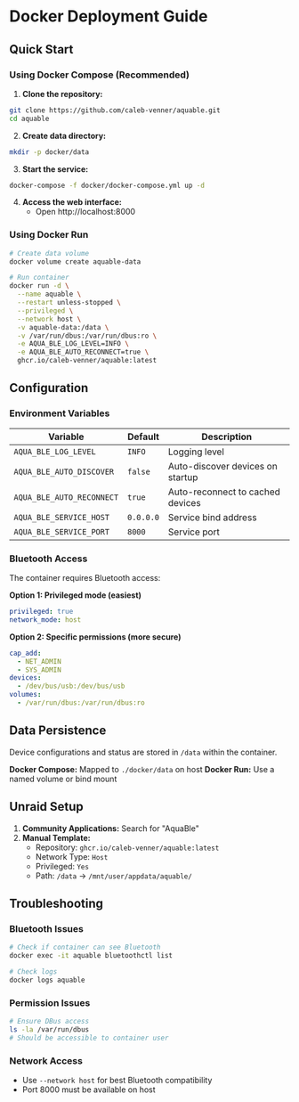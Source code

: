 # Docker Deployment Guide

## Quick Start

### Using Docker Compose (Recommended)

1. **Clone the repository:**
```bash
git clone https://github.com/caleb-venner/aquable.git
cd aquable
```

2. **Create data directory:**
```bash
mkdir -p docker/data
```

3. **Start the service:**
```bash
docker-compose -f docker/docker-compose.yml up -d
```

4. **Access the web interface:**
   - Open http://localhost:8000

### Using Docker Run

```bash
# Create data volume
docker volume create aquable-data

# Run container
docker run -d \
  --name aquable \
  --restart unless-stopped \
  --privileged \
  --network host \
  -v aquable-data:/data \
  -v /var/run/dbus:/var/run/dbus:ro \
  -e AQUA_BLE_LOG_LEVEL=INFO \
  -e AQUA_BLE_AUTO_RECONNECT=true \
  ghcr.io/caleb-venner/aquable:latest
```

## Configuration

### Environment Variables

| Variable | Default | Description |
|----------|---------|-------------|
| `AQUA_BLE_LOG_LEVEL` | `INFO` | Logging level |
| `AQUA_BLE_AUTO_DISCOVER` | `false` | Auto-discover devices on startup |
| `AQUA_BLE_AUTO_RECONNECT` | `true` | Auto-reconnect to cached devices |
| `AQUA_BLE_SERVICE_HOST` | `0.0.0.0` | Service bind address |
| `AQUA_BLE_SERVICE_PORT` | `8000` | Service port |

### Bluetooth Access

The container requires Bluetooth access:

**Option 1: Privileged mode (easiest)**
```yaml
privileged: true
network_mode: host
```

**Option 2: Specific permissions (more secure)**
```yaml
cap_add:
  - NET_ADMIN
  - SYS_ADMIN
devices:
  - /dev/bus/usb:/dev/bus/usb
volumes:
  - /var/run/dbus:/var/run/dbus:ro
```

## Data Persistence

Device configurations and status are stored in `/data` within the container.

**Docker Compose:** Mapped to `./docker/data` on host
**Docker Run:** Use a named volume or bind mount

## Unraid Setup

1. **Community Applications:** Search for "AquaBle"
2. **Manual Template:**
   - Repository: `ghcr.io/caleb-venner/aquable:latest`
   - Network Type: `Host`
   - Privileged: `Yes`
   - Path: `/data` → `/mnt/user/appdata/aquable/`

## Troubleshooting

### Bluetooth Issues
```bash
# Check if container can see Bluetooth
docker exec -it aquable bluetoothctl list

# Check logs
docker logs aquable
```

### Permission Issues
```bash
# Ensure DBus access
ls -la /var/run/dbus
# Should be accessible to container user
```

### Network Access
- Use `--network host` for best Bluetooth compatibility
- Port 8000 must be available on host
